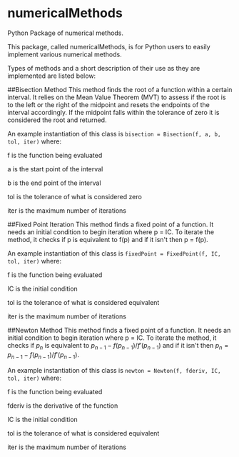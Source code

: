 # numericalMethods
Python Package of numerical methods.

This package, called numericalMethods, is for Python users to easily implement various numerical methods.

Types of methods and a short description of their use as they are implemented are listed below:

##Bisection Method
This method finds the root of a function within a certain interval. It relies on the Mean Value Theorem (MVT) to assess if the root is to the left or the right of the midpoint and resets the endpoints of the interval accordingly. If the midpoint falls within the tolerance of zero it is considered the root and returned.

An example instantiation of this class is 
```bisection = Bisection(f, a, b, tol, iter)``` 
where:

f is the function being evaluated

a is the start point of the interval

b is the end point of the interval

tol is the tolerance of what is considered zero

iter is the maximum number of iterations

##Fixed Point Iteration
This method finds a fixed point of a function. It needs an initial condition to begin iteration where p = IC. To iterate the method, it checks if p is equivalent to f(p) and if it isn't then p = f(p).

An example instantiation of this class is 
```fixedPoint = FixedPoint(f, IC, tol, iter)```
where:

f is the function being evaluated

IC is the initial condition

tol is the tolerance of what is considered equivalent

iter is the maximum number of iterations

##Newton Method
This method finds a fixed point of a function. It needs an initial condition to begin iteration where p = IC. To iterate the method, it checks if $p_{n}$ is equivalent to $p_{n-1} - f(p_{n-1}) / f'(p_{n-1})$ and if it isn't then $p_{n}=p_{n-1} - f(p_{n-1}) / f'(p_{n-1})$.

An example instantiation of this class is
```newton = Newton(f, fderiv, IC, tol, iter)```
where:

f is the function being evaluated

fderiv is the derivative of the function

IC is the initial condition

tol is the tolerance of what is considered equivalent

iter is the maximum number of iterations
